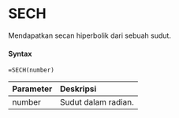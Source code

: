 # SECH

Mendapatkan secan hiperbolik dari sebuah sudut.

#### Syntax

```text
=SECH(number)
```

| Parameter | Deskripsi |
| :--- | :--- |
| number | Sudut dalam radian. |
